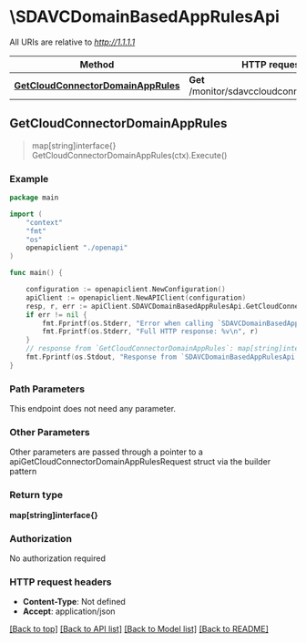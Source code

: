# \SDAVCDomainBasedAppRulesApi

All URIs are relative to *http://1.1.1.1*

Method | HTTP request | Description
------------- | ------------- | -------------
[**GetCloudConnectorDomainAppRules**](SDAVCDomainBasedAppRulesApi.md#GetCloudConnectorDomainAppRules) | **Get** /monitor/sdavccloudconnector/domain | 



## GetCloudConnectorDomainAppRules

> map[string]interface{} GetCloudConnectorDomainAppRules(ctx).Execute()





### Example

```go
package main

import (
    "context"
    "fmt"
    "os"
    openapiclient "./openapi"
)

func main() {

    configuration := openapiclient.NewConfiguration()
    apiClient := openapiclient.NewAPIClient(configuration)
    resp, r, err := apiClient.SDAVCDomainBasedAppRulesApi.GetCloudConnectorDomainAppRules(context.Background()).Execute()
    if err != nil {
        fmt.Fprintf(os.Stderr, "Error when calling `SDAVCDomainBasedAppRulesApi.GetCloudConnectorDomainAppRules``: %v\n", err)
        fmt.Fprintf(os.Stderr, "Full HTTP response: %v\n", r)
    }
    // response from `GetCloudConnectorDomainAppRules`: map[string]interface{}
    fmt.Fprintf(os.Stdout, "Response from `SDAVCDomainBasedAppRulesApi.GetCloudConnectorDomainAppRules`: %v\n", resp)
}
```

### Path Parameters

This endpoint does not need any parameter.

### Other Parameters

Other parameters are passed through a pointer to a apiGetCloudConnectorDomainAppRulesRequest struct via the builder pattern


### Return type

**map[string]interface{}**

### Authorization

No authorization required

### HTTP request headers

- **Content-Type**: Not defined
- **Accept**: application/json

[[Back to top]](#) [[Back to API list]](../README.md#documentation-for-api-endpoints)
[[Back to Model list]](../README.md#documentation-for-models)
[[Back to README]](../README.md)


